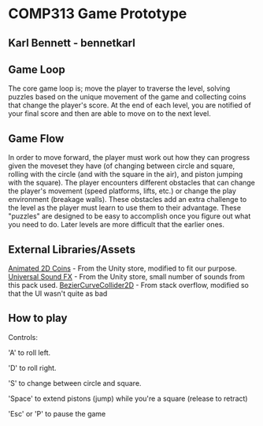# COMP313 Game Prototype

## Karl Bennett - bennetkarl

## Game Loop
The core game loop is; move the player to traverse the level, solving puzzles based on the unique movement of the game and collecting coins that change the player's score. 
At the end of each level, you are notified of your final score and then are able to move on to the next level.



## Game Flow
In order to move forward, the player must work out how they can progress given the moveset they have (of changing between circle and square, rolling with the circle (and with the square in the air), and piston jumping with the square). 
The player encounters different obstacles that can change the player's movement (speed platforms, lifts, etc.) or change the play environment (breakage walls). 
These obstacles add an extra challenge to the level as the player must learn to use them to their advantage.
These "puzzles" are designed to be easy to accomplish once you figure out what you need to do. Later levels are more difficult that the earlier ones.

## External Libraries/Assets
  
[Animated 2D Coins](https://assetstore.unity.com/packages/2d/environments/animated-2d-coins-22097) - From the Unity store, modified to fit our purpose.  
[Universal Sound FX](https://assetstore.unity.com/packages/audio/sound-fx/universal-sound-fx-17256) - From the Unity store, small number of sounds from this pack used.
[BezierCurveCollider2D](https://stackoverflow.com/questions/25958171/how-can-i-create-a-2d-curve-collider) - From stack overflow, modified so that the UI wasn't quite as bad

## How to play
Controls:

'A' to roll left.

'D' to roll right.

'S' to change between circle and square.

'Space' to extend pistons (jump) while you're a square (release to retract)

'Esc' or 'P' to pause the game

